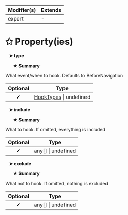 | Modifier(s)                            | Extends                                    |
|----------------------------------------|--------------------------------------------|
| export | - |

# &#10025; Property(ies)

&nbsp;&nbsp; **&#10148; type**

&nbsp;&nbsp;&nbsp;&nbsp;&nbsp; **&#9733; Summary**

What event/when to hook. Defaults to BeforeNavigation

| Optional                           | Type                         |
|:----------------------------------:|------------------------------|
| ✔ | [HookTypes](/router/enum/hook-manager/hooktypes.md) &#124; undefined |

&nbsp;&nbsp; **&#10148; include**

&nbsp;&nbsp;&nbsp;&nbsp;&nbsp; **&#9733; Summary**

What to hook. If omitted, everything is included

| Optional                           | Type                         |
|:----------------------------------:|------------------------------|
| ✔ | any[] &#124; undefined |

&nbsp;&nbsp; **&#10148; exclude**

&nbsp;&nbsp;&nbsp;&nbsp;&nbsp; **&#9733; Summary**

What not to hook. If omitted, nothing is excluded

| Optional                           | Type                         |
|:----------------------------------:|------------------------------|
| ✔ | any[] &#124; undefined |
